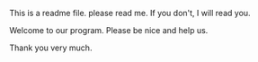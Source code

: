 This is a readme file. please read me. If you don't, I will read you.

Welcome to our program. Please be nice and help us.

Thank you very much.
